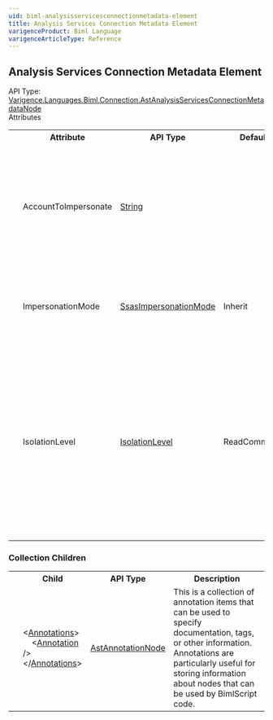 ```yaml
---
uid: biml-analysisservicesconnectionmetadata-element
title: Analysis Services Connection Metadata Element
varigenceProduct: Biml Language
varigenceArticleType: Reference
---
```

## Analysis Services Connection Metadata Element<div class="AssemblyInfoGroup"><div class="CrossReferenceGroup"><div class="CrossReferenceHeader">API Type:</div><div class="CrossReferenceValue"><a href="../api-reference/Varigence.Languages.Biml.Connection.AstAnalysisServicesConnectionMetadataNode.html">Varigence.Languages.Biml.Connection.AstAnalysisServicesConnectionMetadataNode</a></div></div></div><div class="AttributeGroup"><div class="AttributeGroupHeader">Attributes</div><table id="AttributeList" class="AttributeList"><tbody><tr><th class="AttributeIconColumnHeader">&nbsp;</th><th class="AttributeNameColumnHeader">Attribute</th><th class="AttributeTypeColumnHeader">API Type</th><th class="AttributeDefaultColumnHeader">Default</th><th class="AttributeSummaryColumnHeader">Description</th></tr><tr class="ad0"><td align="center" class="AttributeIcon"><img title="" src="attribute.png"></td><td class="AttributeName">AccountToImpersonate</td><td class="AttributeType"><a href="https://msdn.microsoft.com/en-us/library/System.String.aspx">String</a></td><td class="AttributeDefault">&nbsp;</td><td class="AttributeSummary"><div class ="SummaryItem">Specifies the user account that should be impersonated when connecting to SQL Server Analysis Services (SSAS).  This value is only used and is required when ImpersonationMode is set to ImpersonateAccount.</div></td></tr><tr class="ad1"><td align="center" class="AttributeIcon"><img title="" src="attribute.png"></td><td class="AttributeName">ImpersonationMode</td><td class="AttributeType"><a href="../api-reference/Varigence.Languages.Biml.Connection.SsasImpersonationMode.html">SsasImpersonationMode</a></td><td class="AttributeDefault">Inherit</td><td class="AttributeSummary"><div class ="SummaryItem">Specifies the impersonation mode that should be used when connecting to the SQL Server Analysis Services (SSAS) instance.</div></td></tr><tr class="ad0"><td align="center" class="AttributeIcon"><img title="" src="attribute.png"></td><td class="AttributeName">IsolationLevel</td><td class="AttributeType"><a href="../api-reference/Varigence.Languages.Biml.Task.IsolationLevel.html">IsolationLevel</a></td><td class="AttributeDefault">ReadCommitted</td><td class="AttributeSummary"><div class ="SummaryItem">Specifies the isolation level to use when executing commands.  This will determine the degree to which individual transactions are isolated from each other including resource usage, interactions between data modifications, and rollback granularity.  Permitted values include ReadCommitted and Snapshot.</div></td></tr></tbody></table></div><div class="ChildGroup">### Collection Children<table id="ChildList" class="ChildList"><tbody><tr><th class="ChildIconColumnHeader">&nbsp;</th><th class="ChildNameColumnHeader">Child</th><th class="ChildTypeColumnHeader">API Type</th><th class="ChildSummaryColumnHeader">Description</th></tr><tr class="cd0"><td align="center" class="ChildIcon"><img title="" src="collectionChild.png"><div class="RequiredIcon" title="Required Child"></div><td class="ChildName"><span class="punc">&lt;</span><a href=Varigence.Languages.Biml.AstNode_Annotations.html">Annotations</a><span class="punc">&gt;</span><br />&nbsp;&nbsp;&nbsp;&nbsp;<span class="punc">&lt;</span><a href=Varigence.Languages.Biml.AstAnnotationNode.html">Annotation</a> <span class="punc">/&gt;</span><br /><span class="punc">&lt;/</span><a href=Varigence.Languages.Biml.AstNode_Annotations.html">Annotations</a><span class="punc">&gt;</span></td><td class="ChildType"><a href="../api-reference/Varigence.Languages.Biml.AstAnnotationNode.html">AstAnnotationNode</a></td><td class="ChildSummary"><div class ="SummaryItem">This is a collection of annotation items that can be used to specify documentation, tags, or other information.  Annotations are particularly useful for storing information about nodes that can be used by BimlScript code.</div></td></tr></tbody></table></div>